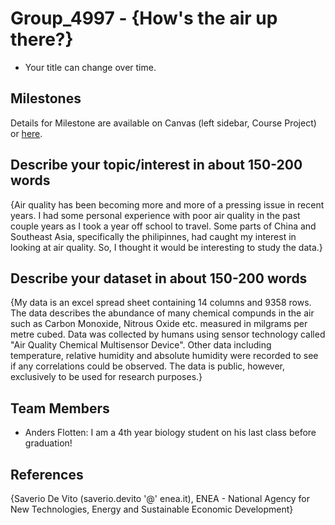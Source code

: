 # Group_4997 - {How's the air up there?}

- Your title can change over time.

## Milestones

Details for Milestone are available on Canvas (left sidebar, Course Project) or [here](https://firas.moosvi.com/courses/data301/project/milestone01.html).

## Describe your topic/interest in about 150-200 words

{Air quality has been becoming more and more of a pressing issue in recent years. I had some personal experience with poor air quality in the past couple years as I took a year off school to travel. Some parts of China and Southeast Asia, specifically the philipinnes, had caught my interest in looking at air quality. So, I thought it would be interesting to study the data.}

## Describe your dataset in about 150-200 words

{My data is an excel spread sheet containing 14 columns and 9358 rows. The data describes the abundance of many chemical compunds in the air such as Carbon Monoxide, Nitrous Oxide etc. measured in milgrams per metre cubed. Data was collected by humans using sensor technology called "Air Quality Chemical Multisensor Device". Other data including temperature, relative humidity and absolute humidity were recorded to see if any correlations could be observed. The data is public, however, exclusively to be used for research purposes.}

## Team Members

- Anders Flotten: I am a 4th year biology student on his last class before graduation!


## References

{Saverio De Vito (saverio.devito '@' enea.it), ENEA - National Agency for New Technologies, Energy and Sustainable Economic Development}
